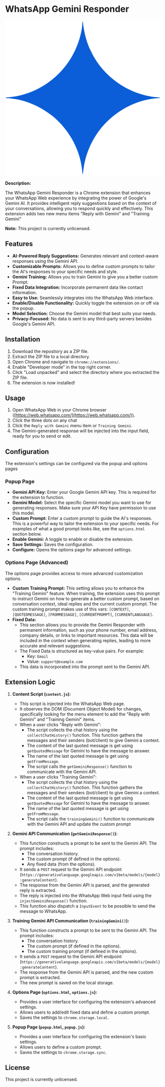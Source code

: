 # WhatsApp Gemini Responder

![Gemini Icon](images/gemini_icon_logo.png)

**Description:**

The WhatsApp Gemini Responder is a Chrome extension that enhances your WhatsApp Web experience by integrating the power of Google's Gemini AI. It provides intelligent reply suggestions based on the context of your conversations, allowing you to respond quickly and effectively.  This extension adds two new menu items "Reply with Gemini" and "Training Gemini"

**Note:** This project is currently unlicensed.

## Features

*   **AI-Powered Reply Suggestions:**  Generates relevant and context-aware responses using the Gemini API.
*   **Customizable Prompts:**  Allows you to define custom prompts to tailor the AI's responses to your specific needs and style.
*   **Gemini Training:**  Allows you to train Gemini to give you a better custom Prompt.
*   **Fixed Data Integration:** Incorporate permanent data like contact information.
*   **Easy to Use:** Seamlessly integrates into the WhatsApp Web interface.
*   **Enable/Disable Functionality:**  Quickly toggle the extension on or off via the popup.
*   **Model Selection:** Choose the Gemini model that best suits your needs.
*   **Privacy-Focused:** No data is sent to any third-party servers besides Google's Gemini API.

## Installation

1.  Download the repository as a ZIP file.
2.  Extract the ZIP file to a local directory.
3.  Open Chrome and navigate to `chrome://extensions/`.
4.  Enable "Developer mode" in the top right corner.
5.  Click "Load unpacked" and select the directory where you extracted the ZIP file.
6.  The extension is now installed!

## Usage

1.  Open WhatsApp Web in your Chrome browser ([https://web.whatsapp.com/](https://web.whatsapp.com/)).
2.  Click the three dots on any chat
3.  Click the `Reply with Gemini` menu item or `Training Gemini`.
4.  The Gemini-generated response will be injected into the input field, ready for you to send or edit.

## Configuration

The extension's settings can be configured via the popup and options pages

### Popup Page

*   **Gemini API Key:**  Enter your Google Gemini API key.  This is required for the extension to function.
*   **Gemini Model:** Select the specific Gemini model you want to use for generating responses. Make sure your API Key have permission to use this model.
*   **Custom Prompt:**  Enter a custom prompt to guide the AI's responses.  This is a powerful way to tailor the extension to your specific needs. For examples of what a good prompt looks like, see the `options.html` section below.
*   **Enable Gemini:**  A toggle to enable or disable the extension.
*   **Save Settings:** Saves the configuration.
*   **Configure:** Opens the options page for advanced settings.

### Options Page (Advanced)

The options page provides access to more advanced customization options.

*   **Custom Training Prompt:**
    This setting allows you to enhance the "Training Gemini" feature. When training, the extension uses this prompt to instruct Gemini on how to generate a better custom prompt, based on conversation context, ideal replies and the current custom prompt.
    The custom training prompt makes use of this vars: `[CONTEXT]`, `[QUOTEDMESSAGE]`, `[FROMMESSAGE]`, `[CURRENTPROMPT]`, `[CURRENTLANGUAGE]`.
*   **Fixed Data:**
    *   This section allows you to provide the Gemini Responder with permanent information, such as your phone number, email address, company details, or links to important resources. This data will be included in the context when generating replies, leading to more accurate and relevant suggestions.
    *   The Fixed Data is structured as key-value pairs.  For example:
        *   Key: `Email`
        *   Value: `support@example.com`
    *   This data is incorporated into the prompt sent to the Gemini API.

## Extension Logic

1.  **Content Script (`content.js`):**
    *   This script is injected into the WhatsApp Web page.
    *   It observes the DOM (Document Object Model) for changes, specifically looking for the menu element to add the "Reply with Gemini" and "Training Gemini" items.
    *   When a user clicks "Reply with Gemini":
        *   The script collects the chat history using the `collectChatHistory()` function. This function gathers the messages and their senders (bot/client) to give Gemini a context.
        *   The content of the last quoted message is get using `getQuotedMessage` for Gemini to have the message to answer.
        *   The name of the last quoted message is get using `getFromMessage`.
        *   The script calls the `getGeminiResponse()` function to communicate with the Gemini API.
    *   When a user clicks "Training Gemini":
        *   The script collects the chat history using the `collectChatHistory()` function. This function gathers the messages and their senders (bot/client) to give Gemini a context.
        *   The content of the last quoted message is get using `getQuotedMessage` for Gemini to have the message to answer.
        *   The name of the last quoted message is get using `getFromMessage`.
        *   The script calls the `trainingGemini()` function to communicate with the Gemini API and update the custom prompt

2.  **Gemini API Communication (`getGeminiResponse()`):**
    *   This function constructs a prompt to be sent to the Gemini API. The prompt includes:
        *   The conversation history.
        *   The custom prompt (if defined in the options).
        *   Any fixed data (from the options).
    *   It sends a `POST` request to the Gemini API endpoint (`https://generativelanguage.googleapis.com/v1beta/models/{model}:generateContent`).
    *   The response from the Gemini API is parsed, and the generated reply is extracted.
    *   The reply is injected into the WhatsApp Web input field using the `injectGeminiResponse()` function.
    *   This function also dispatch a `InputEvent` to be possible to send the message to WhatsApp.

3.  **Training Gemini API Communication (`trainingGemini()`):**
    *   This function constructs a prompt to be sent to the Gemini API. The prompt includes:
        *   The conversation history.
        *   The custom prompt (if defined in the options).
        *   The custom training prompt (if defined in the options).
    *   It sends a `POST` request to the Gemini API endpoint (`https://generativelanguage.googleapis.com/v1beta/models/{model}:generateContent`).
    *   The response from the Gemini API is parsed, and the new custom prompt is extracted.
    *   The new prompt is saved on the local storage.

4.  **Options Page (`options.html`, `options.js`):**
    *   Provides a user interface for configuring the extension's advanced settings.
    *   Allows users to add/edit fixed data and define a custom prompt.
    *   Saves the settings to `chrome.storage.local`.

5.  **Popup Page (`popup.html`, `popup.js`):**
    *   Provides a user interface for configuring the extension's basic settings.
    *   Allows users to define a custom prompt.
    *   Saves the settings to `chrome.storage.sync`.

## License

This project is currently unlicensed.
